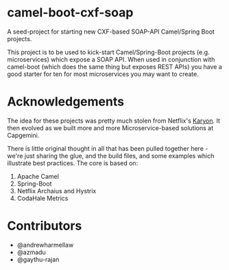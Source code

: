 # camel-boot-cxf-soap
A seed-project for starting new CXF-based SOAP-API Camel/Spring Boot projects.

This project is to be used to kick-start Camel/Spring-Boot projects (e.g. microservices) which expose a SOAP API.  When used in conjunction with camel-boot (which does the same thing but exposes REST APIs) you have a good starter for ten for most microservices you may want to create.

# Acknowledgements
The idea for these projects was pretty much stolen from Netflix's [Karyon](https://github.com/Netflix/karyon).  It then evolved as we built more and more Microservice-based solutions at Capgemini.  

There is little original thought in all that has been pulled together here - we're just sharing the glue, and the build files, and some examples which illustrate best practices.  The core is based on:
 1. Apache Camel
 1. Spring-Boot
 1. Netflix Archaius and Hystrix
 1. CodaHale Metrics

# Contributors
 * @andrewharmellaw
 * @azmadu
 * @gaythu-rajan


